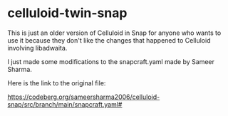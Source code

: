 # celluloid-twin-snap
This is just an older version of Celluloid in Snap for anyone who wants to use it because they don't like the changes that happened to Celluloid involving libadwaita.

I just made some modifications to the snapcraft.yaml made by Sameer Sharma.

Here is the link to the original file:

https://codeberg.org/sameersharma2006/celluloid-snap/src/branch/main/snapcraft.yaml#
